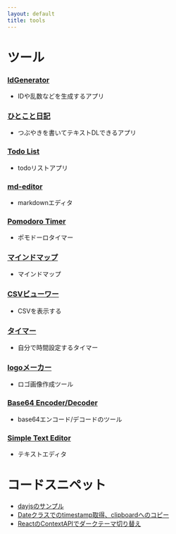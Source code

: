 ```yaml
---
layout: default
title: tools
---
```


# ツール

### [IdGenerator](https://id-generator.juns-app.com/)
- IDや乱数などを生成するアプリ

### [ひとこと日記](https://nikki.juns-app.com/)
- つぶやきを書いてテキストDLできるアプリ

### [Todo List](https://todo.juns-app.com/)
- todoリストアプリ
  
### [md-editor](https://md.juns-app.com)
- markdownエディタ

### [Pomodoro Timer](https://next-tools.juns-app.com/pomodoro)
- ポモドーロタイマー

### [マインドマップ](https://next-tools.juns-app.com/mindmap)
- マインドマップ

### [CSVビューワー](https://next-tools.juns-app.com/csvv)
- CSVを表示する

### [タイマー](https://next-tools.juns-app.com/timer)
- 自分で時間設定するタイマー

### [logoメーカー](https://tools.juns-app.com/logo-maker.html)
- ロゴ画像作成ツール

### [Base64 Encoder/Decoder](https://tools.juns-app.com/base64.html)
- base64エンコード/デコードのツール

### [Simple Text Editor](https://tools.juns-app.com/editor)
- テキストエディタ

# コードスニペット

- [dayjsのサンプル](https://tools.juns-app.com/snipets/dayjs-get-date-sample/)
- [Dateクラスでのtimestamp取得、clipboardへのコピー](https://tools.juns-app.com/snipets/getTimeStampFromDateClass/)
- [ReactのContextAPIでダークテーマ切り替え](https://tools.juns-app.com/snipets/react-context-darkmode/)

